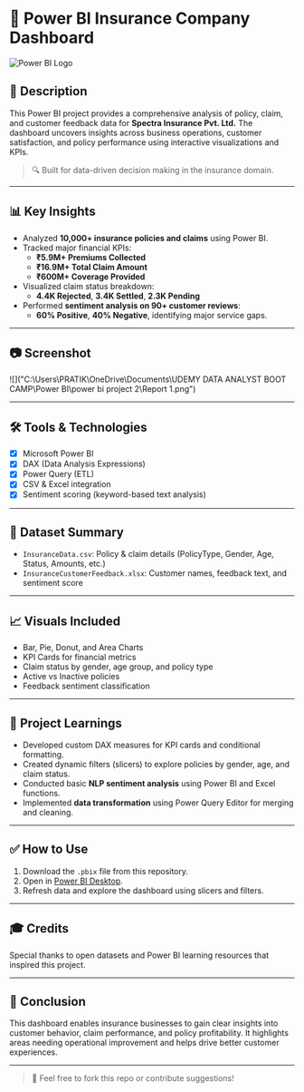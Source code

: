 # 🧾 Power BI Insurance Company Dashboard

![Power BI Logo](https://img.shields.io/badge/Power%20BI-Dashboard-F2C811?style=for-the-badge&logo=powerbi&logoColor=black)

## 📌 Description

This Power BI project provides a comprehensive analysis of policy, claim, and customer feedback data for **Spectra Insurance Pvt. Ltd.** The dashboard uncovers insights across business operations, customer satisfaction, and policy performance using interactive visualizations and KPIs.

> 🔍 Built for data-driven decision making in the insurance domain.

---

## 📊 Key Insights

- Analyzed **10,000+ insurance policies and claims** using Power BI.  
- Tracked major financial KPIs:  
  - **₹5.9M+ Premiums Collected**  
  - **₹16.9M+ Total Claim Amount**  
  - **₹600M+ Coverage Provided**
- Visualized claim status breakdown:  
  - **4.4K Rejected**, **3.4K Settled**, **2.3K Pending**  
- Performed **sentiment analysis on 90+ customer reviews**:  
  - **60% Positive**, **40% Negative**, identifying major service gaps.

---

## 📷 Screenshot

![]("C:\Users\PRATIK\OneDrive\Documents\UDEMY DATA ANALYST BOOT CAMP\Power BI\power bi project 2\Report 1.png")

---

## 🛠 Tools & Technologies

- [x] Microsoft Power BI  
- [x] DAX (Data Analysis Expressions)  
- [x] Power Query (ETL)  
- [x] CSV & Excel integration  
- [x] Sentiment scoring (keyword-based text analysis)

---

## 📁 Dataset Summary

- `InsuranceData.csv`: Policy & claim details (PolicyType, Gender, Age, Status, Amounts, etc.)
- `InsuranceCustomerFeedback.xlsx`: Customer names, feedback text, and sentiment score

---

## 📈 Visuals Included

- Bar, Pie, Donut, and Area Charts  
- KPI Cards for financial metrics  
- Claim status by gender, age group, and policy type  
- Active vs Inactive policies  
- Feedback sentiment classification

---

## 🧠 Project Learnings

- Developed custom DAX measures for KPI cards and conditional formatting.  
- Created dynamic filters (slicers) to explore policies by gender, age, and claim status.  
- Conducted basic **NLP sentiment analysis** using Power BI and Excel functions.  
- Implemented **data transformation** using Power Query Editor for merging and cleaning.

---

## ✅ How to Use

1. Download the `.pbix` file from this repository.  
2. Open in [Power BI Desktop](https://powerbi.microsoft.com/en-us/downloads/).  
3. Refresh data and explore the dashboard using slicers and filters.

---

## 🎓 Credits

Special thanks to open datasets and Power BI learning resources that inspired this project.

---

## 🏁 Conclusion

This dashboard enables insurance businesses to gain clear insights into customer behavior, claim performance, and policy profitability. It highlights areas needing operational improvement and helps drive better customer experiences.

---

> 💬 Feel free to fork this repo or contribute suggestions!

